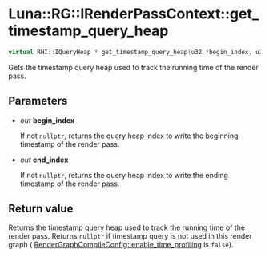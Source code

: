 # Luna::RG::IRenderPassContext::get_timestamp_query_heap

```c++
virtual RHI::IQueryHeap * get_timestamp_query_heap(u32 *begin_index, u32 *end_index)=0
```

Gets the timestamp query heap used to track the running time of the render pass. 



## Parameters
* *out* **begin_index**

    If not `nullptr`, returns the query heap index to write the beginning timestamp of the render pass. 

* *out* **end_index**

    If not `nullptr`, returns the query heap index to write the ending timestamp of the render pass. 

## Return value
Returns the timestamp query heap used to track the running time of the render pass. Returns `nullptr` if timestamp query is not used in this render graph ( [RenderGraphCompileConfig::enable_time_profiling](struct_luna_1_1_r_g_1_1_render_graph_compile_config_1a6ae73fbc722d8cd8db973c9bf600fcb5.md) is `false`). 

